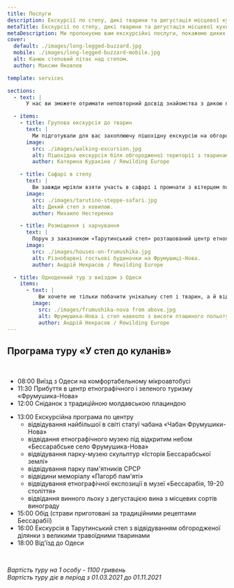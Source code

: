 ```yaml
---
title: Послуги
description: Екскурсії по степу, дикі тварини та дегустація місцевої кухні
metaTitle: Екскурсії по степу, дикі тварини та дегустація місцевої кухні
metaDescription: Ми пропонуємо вам екскурсійні послуги, покажемо диких тварин у заповідному степу та пригостимо бесарабською місцевою кухнею.
cover:
  default: ./images/long-legged-buzzard.jpg
  mobile: ./images/long-legged-buzzard-mobile.jpg
  alt: Канюк степовий літає над степом.
  author: Максим Яковлев

template: services

sections:
  - text: |
      У нас ви зможете отримати неповторний досвід знайомства з дикою природою, культурою та кухнею Бессарабії. Ми можемо запропонувати вам як короткі групові екскурсії по степу, так і організовані тури з відвідуванням культурних пам'яток і дегустацією місцевої кухні. У центрі етнографічного, зеленого, сільського туризму та сімейного відпочинку «Фрумушика-Нова» ви зможете відвідати музей під відкритим небом, який відтворює побут та культуру народів, що колись мешкали на території Бесарабії, скуштувати вино з місцевих сортів винограду та смачну бесарабську кухню, зазирнути у бджолиний санаторій та спробувати багато інших розваг. Якщо вас цікавить інший формат дозвілля, наприклад фототури, сімейні та індивідуальні виїзди й інше, напишіть нам, ми разом з вами придумаємо ваш ідеальний тур.

  - items:
    - title: Групова екскурсія до тварин
      text: |
        Ми підготували для вас захоплюючу пішохідну екскурсію на обгородженій ділянці степу, під час якої ви зможете побачити незайманий український степ і великих травоїдних в дикій природі - симпатичних куланів і полохливих ланей, доброзичливих водяних буйволів, благородних оленей та українську сіру худобу, на якій в давнину чумаки возили сіль. Ви дізнаєтеся про те, чим живе степ, які тварини тут мешкали раніше і живуть тепер, як виглядають половецькі баби і що означають кургани в степу і багато іншого. Під час екскурсії вас буде супроводжувати екскурсовод. Екскурсія розрахована на групу до 20 осіб. Тривалість екскурсії - 60 хвилин, без врахування дороги, фотографування і спокійного милування природою. Вартість екскурсії - 500 грн.
      image:
        src: ./images/walking-excursion.jpg
        alt: Пішохідна екскурсія біля обгородженої території з тваринами перед входом.
        author: Катерина Куракіна / Rewilding Europe

    - title: Сафарі в степу
      text: |
        Ви завжди мріяли взяти участь в сафарі і промчати з вітерцем по степу, спостерігаючи диких тварин в їх природному середовищі існування? Комфортабельний електромобіль з екскурсоводом доправить вас в степ, де ви зможете побачити незайману природу і її мешканців. Ви об'їдете наймальовничіші ділянки степу, включаючи огороджену територію з тваринами, а також неймовірні ковилові балки й інше. Екскурсія розрахована на групу до 10 осіб. Тривалість екскурсії - 120 хвилин. Вартість екскурсії - 1000 грн.
      image:
        src: ./images/tarutino-steppe-safari.jpg
        alt: Дикий степ з ковилою.
        author: Михаило Нестеренко

    - title: Розміщення і харчування
      text: |
        Поруч з заказником «Тарутинський степ» розташований центр етнографічного і зеленого туризму «Фрумушика-Нова», де ви зможете з комфортом розміститися в готельних номерах і гостьових будиночках (більше інформації тут <a href="https://frumushika.com/living.html" target="_blank" rel="nofollow noreferrer noopener">frumushika.com</a>), якщо ви вирішили провести тут вихідні з сім'єю або корпоративний виїзд компанії. На території центру ви знайдете безліч розваг і цікавинок, включаючи музей під відкритим небом, винний льох, поле лаванди, вівцекомплекс, бджолиний санаторій, а також баню, чан, басейн і багато іншого. У місцевій корчмі ви зможете скуштувати страви місцевої бессарабской кухні, вино, мед та інші смаколики.
      image:
        src: ./images/houses-on-frumushika.jpg
        alt: Різнобарвні гостьові будиночки на Фрумушиці-Нова.
        author: Андрій Некрасов / Rewilding Europe

  - title: Одноденний тур з виїздом з Одеси
    items:
      - text: |
          Ви хочете не тільки побачити унікальну степ і тварин, а й відвідати музей під відкритим небом, де зібрані будинки різних народів, що населяли Бессарабію, побачити найбільшу статую Чабана в світі і покуштувати традиційні бессарабські страви? Тоді ми пропонуємо вам одноденну організовану програму відпочинку з виїздом з Одеси.
        image:
          src: ./images/frumushika-nova from above.jpg
          alt: Фрумушика-Нова і степ навколо з висоти пташиного польоту.
          author: Андрій Некрасов / Rewilding Europe
---
```

## Програма туру «У степ до куланів»
<br />

+ 08:00 Виїзд з Одеси на комфортабельному мікроавтобусі  
+ 11:30 Прибуття в центр етнографічного і зеленого туризму «Фрумушика-Нова»  
+ 12:00 Сніданок з традиційною молдавською плациндою  
- 13:00 Екскурсійна програма по центру  
  - відвідування найбільшої в світі статуї чабана «Чабан Фрумушики-Нова»  
  - відвідання етнографічного музею під відкритим небом «Бессарабське село Фрумушика-Нова»
  - відвідування парку-музею скульптур «Історія Бессарабської землі»
  - відвідування парку пам'ятників СРСР
  - відвідини меморіалу «Пагорб пам'яті»
  - відвідування етнографічної експозиції в музеї «Бессарабія, 19-20 століття»
  - відвідання винного льоху з дегустацією вина з місцевих сортів винограду
- 15:00 Обід (страви приготовані за традиційними рецептами Бессарабії)
- 16:00 Екскурсія в Тарутинський степ з відвідуванням обгородженої ділянки з великими травоїдними тваринами
- 18:00 Від'їзд до Одеси  
<br />

*Вартість туру на 1 особу - 1100 гривень*  
*Вартість туру діє в період з 01.03.2021 до 01.11.2021*
